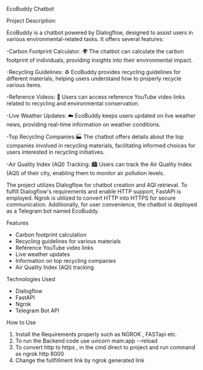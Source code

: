 EcoBuddy Chatbot

Project Description:

EcoBuddy is a chatbot powered by Dialogflow, designed to assist users in various environmental-related tasks. It offers several features:

-Carbon Footprint Calculator: 🌍 The chatbot can calculate the carbon footprint of individuals, providing insights into their environmental impact.

-Recycling Guidelines: ♻️ EcoBuddy provides recycling guidelines for different materials, helping users understand how to properly recycle various items.

-Reference Videos: 🎥 Users can access reference YouTube video links related to recycling and environmental conservation.

-Live Weather Updates: ☁️ EcoBuddy keeps users updated on live weather news, providing real-time information on weather conditions.

-Top Recycling Companies:🏭 The chatbot offers details about the top companies involved in recycling materials, facilitating informed choices for users interested in recycling initiatives.

-Air Quality Index (AQI) Tracking: 🏙️ Users can track the Air Quality Index (AQI) of their city, enabling them to monitor air pollution levels.

The project utilizes Dialogflow for chatbot creation and AQI retrieval. To fulfill Dialogflow's requirements and enable HTTP support, FastAPI is employed. Ngrok is utilized to convert HTTP into HTTPS for secure communication. Additionally, for user convenience, the chatbot is deployed as a Telegram bot named EcoBuddy.

Features

- Carbon footprint calculation
- Recycling guidelines for various materials
- Reference YouTube video links
- Live weather updates
- Information on top recycling companies
- Air Quality Index (AQI) tracking

Technologies Used

- Dialogflow
- FastAPI
- Ngrok
- Telegram Bot API

How to Use

1. Install the Requirements properly such as NGROK , FASTapi etc.
2. To run the Backend code use uvicorn main:app --reload
3. To convert http to https , in the cmd direct to project and run command as ngrok http 8000
4. Change the fullfillment link by ngrok generated link 
